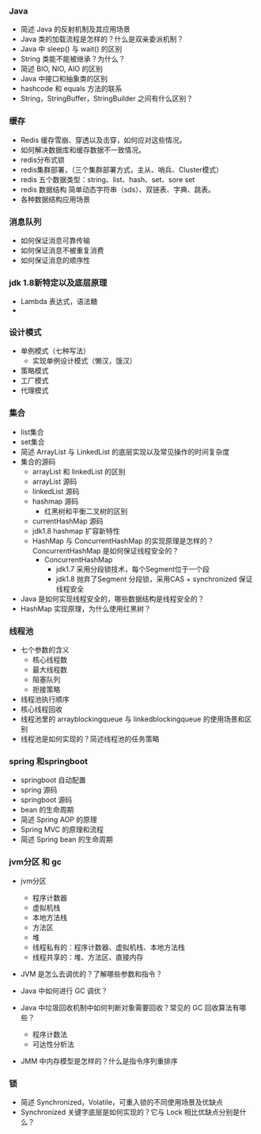 ### Java
* 简述 Java 的反射机制及其应用场景
* Java 类的加载流程是怎样的？什么是双亲委派机制？
* Java 中 sleep() 与 wait() 的区别
* String 类能不能被继承？为什么？
* 简述 BIO, NIO, AIO 的区别
* Java 中接口和抽象类的区别
* hashcode 和 equals 方法的联系
* String，StringBuffer，StringBuilder 之间有什么区别？ 
### 缓存
* Redis 缓存雪崩、穿透以及击穿，如何应对这些情况。
* 如何解决数据库和缓存数据不一致情况。
* redis分布式锁
* redis集群部署，（三个集群部署方式，主从、哨兵、Cluster模式）
* redis 五个数据类型：string、list、hash、set、sore set
* redis 数据结构 简单动态字符串（sds）、双链表、字典、跳表。
* 各种数据结构应用场景

### 消息队列
* 如何保证消息可靠传输
* 如何保证消息不被重复消费
* 如何保证消息的顺序性



### jdk 1.8新特定以及底层原理
* Lambda 表达式，语法糖
* 

### 设计模式
* 单例模式（七种写法）
  * 实现单例设计模式（懒汉，饿汉）
* 策略模式
* 工厂模式
* 代理模式

### 集合
* list集合
* set集合
* 简述 ArrayList 与 LinkedList 的底层实现以及常见操作的时间复杂度
* 集合的源码
  * arrayList 和 linkedList 的区别
  * arrayList 源码
  * linkedList 源码
  * hashmap 源码
    * 红黑树和平衡二叉树的区别
  * currentHashMap 源码
  * jdk1.8 hashmap 扩容新特性
  * HashMap 与 ConcurrentHashMap 的实现原理是怎样的？ConcurrentHashMap 是如何保证线程安全的？
    * ConcurrentHashMap 
      * jdk1.7 采用分段锁技术，每个Segment位于一个段   
      * jdk1.8 抛弃了Segment 分段锁，采用CAS + synchronized 保证线程安全
* Java 是如何实现线程安全的，哪些数据结构是线程安全的？
* HashMap 实现原理，为什么使用红黑树？

### 线程池
* 七个参数的含义
  * 核心线程数
  * 最大线程数
  * 阻塞队列
  * 拒接策略
* 线程池执行顺序
* 核心线程回收
* 线程池里的 arrayblockingqueue 与 linkedblockingqueue 的使用场景和区别
* 线程池是如何实现的？简述线程池的任务策略

### spring 和springboot
* springboot 自动配置
* spring 源码
* springboot 源码
* bean 的生命周期
* 简述 Spring AOP 的原理 
* Spring MVC 的原理和流程
* 简述 Spring bean 的生命周期

### jvm分区 和 gc
* jvm分区
  * 程序计数器
  * 虚拟机栈
  * 本地方法栈
  * 方法区
  * 堆
  * 线程私有的：程序计数器、虚拟机栈、本地方法栈
  * 线程共享的：堆、方法区、直接内存
* JVM 是怎么去调优的？了解哪些参数和指令？
* Java 中如何进行 GC 调优？


* Java 中垃圾回收机制中如何判断对象需要回收？常见的 GC 回收算法有哪些？
  * 程序计数法
  * 可达性分析法
* JMM 中内存模型是怎样的？什么是指令序列重排序

### 锁
  * 简述 Synchronized，Volatile，可重入锁的不同使用场景及优缺点
  * Synchronized 关键字底层是如何实现的？它与 Lock 相比优缺点分别是什么？ 
  
  

